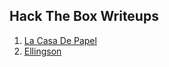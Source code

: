 ## Hack The Box Writeups

1) [La Casa De Papel](HTB/LCDP/LCDP.md)
2) [Ellingson](HTB/Ellingson/Ellingson.md)
